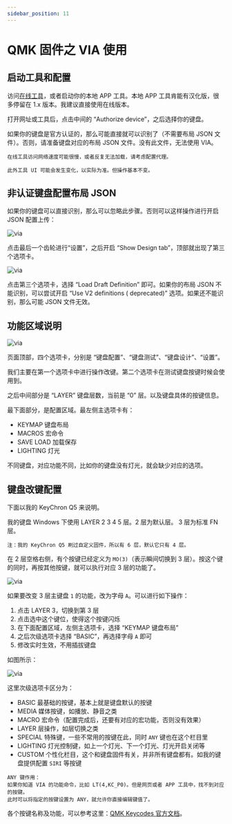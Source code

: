 ```yaml
---
sidebar_position: 11
---
```


# QMK 固件之 VIA 使用

## 启动工具和配置

访问[在线工具](https://usevia.app/)，或者启动你的本地 APP 工具。本地 APP 工具肯能有汉化版，很多停留在 1.x 版本。我建议直接使用在线版本。

打开网址或工具后，点击中间的 “Authorize device”，之后选择你的键盘。

如果你的键盘是官方认证的，那么可能直接就可以识别了（不需要布局 JSON 文件）。否则，请准备键盘对应的布局 JSON 文件。没有此文件，无法使用
VIA。

```
在线工具访问网络速度可能很慢，或者反复无法加载，请考虑配置代理。

此外工具 UI 可能会发生变化，以实际为准。但操作基本不变。
```

## 非认证键盘配置布局 JSON

如果你的键盘可以直接识别，那么可以忽略此步骤。否则可以这样操作进行开启 JSON 配置上传：

![via](https://cdn0.yukapril.com/use-via-1.png-wm.white)

点击最后一个齿轮进行“设置”，之后开启 “Show Design tab”，顶部就出现了第三个选项卡。

![via](https://cdn0.yukapril.com/use-via-2.png-wm.white)

点击第三个选项卡，选择 “Load Draft Definition” 即可。如果你的布局 JSON 不能识别，可以尝试开启 “Use V2 definitions (
deprecated)” 选项。如果还不能识别，那么可能 JSON 文件无效。

## 功能区域说明

![via](https://cdn0.yukapril.com/use-via-3.png-wm.white)

页面顶部，四个选项卡，分别是 “键盘配置”、“键盘测试”、“键盘设计”、“设置”。

我们主要在第一个选项卡中进行操作改键。第二个选项卡在测试键盘按键时候会使用到。

之后中间部分是 “LAYER” 键盘层数，当前是 “0” 层。以及键盘具体的按键信息。

最下面部分，是配置区域。最左侧主选项卡有：

- KEYMAP 键盘布局
- MACROS 宏命令
- SAVE LOAD 加载保存
- LIGHTING 灯光

不同键盘，对应功能不同，比如你的键盘没有灯光，就会缺少对应的选项。

## 键盘改键配置

下面以我的 KeyChron Q5 来说明。

我的键盘 Windows 下使用 LAYER 2 3 4 5 层。2 层为默认层。 3 层为标准 FN 层。

```
注：我的 KeyChron Q5 刷过自定义固件，所以有 6 层，默认它只有 4 层。
```

在 2 层空格右侧，有个按键已经定义为 `MO(3)`（表示瞬间切换到 3 层）。按这个键的同时，再按其他按键，就可以执行对应 3 层的功能了。

![via](https://cdn0.yukapril.com/use-via-4.png-wm.white)

如果要改变 3 层主键盘 `1` 的功能，改为字母 `A`。可以进行如下操作：

1. 点击 LAYER 3，切换到第 3 层
2. 点击选中这个键位，使得这个按键闪烁
3. 在下面配置区域，左侧主选项卡，选择 “KEYMAP 键盘布局”
4. 之后次级选项卡选择 “BASIC”，再选择字母 `A` 即可
5. 修改实时生效，不用插拔键盘

如图所示：

![via](https://cdn0.yukapril.com/use-via-4.png-wm.white)

这里次级选项卡区分为：

- BASIC 最基础的按键，基本上就是键盘默认的按键
- MEDIA 媒体按键，如播放、静音之类
- MACRO 宏命令（配置完成后，还要有对应的宏功能，否则没有效果）
- LAYER 层操作，如层切换之类
- SPECIAL 特殊键，一些不常用的按键在此，同时 `ANY` 键也在这个栏目里
- LIGHTING 灯光控制键，如上一个灯光、下一个灯光、灯光开启关闭等
- CUSTOM 个性化栏目，这个和键盘固件有关，并非所有键盘都有。如我的键盘提供配置 `SIRI` 等按键

```
ANY 键作用：
如果你知道 VIA 的功能命令，比如 LT(4,KC_P0)。但是网页或者 APP 工具中，找不到对应的按键。
此时可以将指定的按键设置为 ANY，就允许你直接编辑键值了。
```

各个按键名称及功能，可以参考这里：[QMK Keycodes 官方文档](https://docs.qmk.fm/#/keycodes)。
